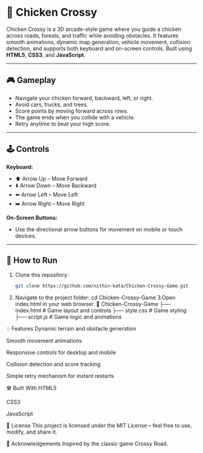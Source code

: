 # 🐔 Chicken Crossy

Chicken Crossy is a 3D arcade-style game where you guide a chicken across roads, forests, and traffic while avoiding obstacles. It features smooth animations, dynamic map generation, vehicle movement, collision detection, and supports both keyboard and on-screen controls. Built using **HTML5**, **CSS3**, and **JavaScript**.

---

## 🎮 Gameplay
- Navigate your chicken forward, backward, left, or right.
- Avoid cars, trucks, and trees.
- Score points by moving forward across rows.
- The game ends when you collide with a vehicle.
- Retry anytime to beat your high score.

---

## 🕹️ Controls
**Keyboard:**
- ⬆️ Arrow Up – Move Forward
- ⬇️ Arrow Down – Move Backward
- ⬅️ Arrow Left – Move Left
- ➡️ Arrow Right – Move Right

**On-Screen Buttons:**
- Use the directional arrow buttons for movement on mobile or touch devices.

---

## 🚀 How to Run
1. Clone this repository:
   ```bash
   git clone https://github.com/nithin-kata/Chicken-Crossy-Game.git
   
2. Navigate to the project folder:
   cd Chicken-Crossy-Game
3.Open index.html in your web browser.
   📁 Chicken-Crossy-Game
 ├── index.html     # Game layout and controls
 ├── style.css      # Game styling
 ├── script.js      # Game logic and animations

💡 Features
Dynamic terrain and obstacle generation

Smooth movement animations

Responsive controls for desktop and mobile

Collision detection and score tracking

Simple retry mechanism for instant restarts

🛠️ Built With
HTML5

CSS3

JavaScript

📜 License
This project is licensed under the MIT License – feel free to use, modify, and share it.

🙌 Acknowledgements
Inspired by the classic game Crossy Road.
